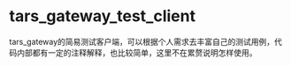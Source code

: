 # tars_gateway_test_client
tars_gateway的简易测试客户端，可以根据个人需求去丰富自己的测试用例，代码内部都有一定的注释解释，也比较简单，这里不在累赘说明怎样使用。
